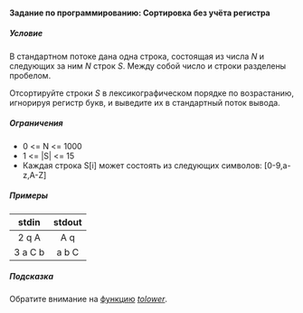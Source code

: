 #### Задание по программированию: Сортировка без учёта регистра ####

##### Условие #####
В стандартном потоке дана одна строка, состоящая из числа *N* и следующих за ним *N* строк *S*. Между собой число и строки разделены пробелом.

Отсортируйте строки *S* в лексикографическом порядке по возрастанию, игнорируя регистр букв, и выведите их в стандартный поток вывода.

##### Ограничения #####

* 0 <= N <= 1000
* 1 <= |S| <= 15
* Каждая строка S[i] может состоять из следующих символов: [0-9,a-z,A-Z]

##### Примеры #####
|             stdin              |             stdout             |
|:------------------------------:|:------------------------------:|
| 2 q A                          | A q                            |
| 3 a C b                        | a b C                          |


##### Подсказка #####
Обратите внимание на [функцию](https://en.cppreference.com/w/cpp/string/byte/tolower) *[tolower](https://en.cppreference.com/w/cpp/string/byte/tolower)*.